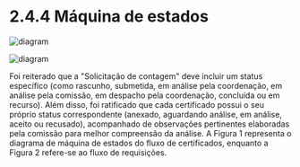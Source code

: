 # 2.4.4 Máquina de estados

![diagram](https://www.plantuml.com/plantuml/svg/0/PP0z3i8m38NtIhr3PgHUW06rghW0Z9J190OYDJR4YSHz63X8BuRBZyhFPbkVdzzpBGbYog4tBSRazzw2uxBOpBQcMfY6yAAzcPj6XAqVQ-WeuZbxKLJ9DrAD-253T42E6uBU2-hYEk-25nckt943CwrsP3aOErqL5ViJKDLbcDIMP25uEa90IcnE4DLEonmT4WmtlL8M4pzwMg7DyipmaL1zlCPVl4QmwDCl38zXMTH8Jbzr1m00)

![diagram](https://www.plantuml.com/plantuml/svg/0/XP8nRiCm34Lt0xw3vWAvG8SYXU7EWJis7LY9I0H8P29P7dAT33r8BbR9QcmvI9jDeDx_-XIvzZsuFbWZEZm6xVNb-tBckgghZwTFiNeHhUt0oq1x5izNHWABncbGK5V5_Mh4tyENrTx33UzZ6NkT9JCpIbu9ZFROC3k51F9MYoJ1Qjh71xTq00T2pcZoksEmD9uIjJJ4t3pPv8k5nyDakPXTqFpXKYH9JbC7l8aFjrwo0HT_Gs5fs2pQ-aUJlxf36PnFaJQej6AXS4kIgOSTsd4qly2zoGmwdU3WUBWEig0R9cb2yfnPmbqc7mGhjMywzNQAQ5tDzKJ5_KfhjaPISVr-0000)

Foi reiterado que a "Solicitação de contagem" deve incluir um status específico (como rascunho, submetida, em análise pela coordenação, em análise pela comissão, em despacho pela coordenação, concluída ou em recurso). Além disso, foi ratificado que cada certificado possui o seu próprio status correspondente (anexado, aguardando análise, em análise, aceito ou recusado), acompanhado de observações pertinentes elaboradas pela comissão para melhor compreensão da análise. A Figura 1 representa o diagrama de máquina de estados do fluxo de certificados, enquanto a Figura 2 refere-se ao fluxo de requisições.